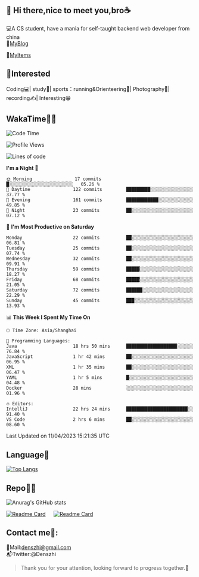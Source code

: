 👋 Hi there,nice to meet you,bro☕
---
💻A CS student, have a mania for self-taught backend web developer from china   
📌[MyBlog](https://github.com/HealUP/MyBlog)

📌[MyItems](https://healup.github.io/)

 <!-- waka-box start -->
 <!-- waka-box end -->
 
🧲**Interested**
--
Coding💻| study📖| sports：running&Orienteering🏃‍| Photography📸| recording✍️| Interesting😁

WakaTime👨‍💻
---
<!--START_SECTION:waka-->
![Code Time](http://img.shields.io/badge/Code%20Time-48%20hrs%2013%20mins-blue)

![Profile Views](http://img.shields.io/badge/Profile%20Views-30-blue)

![Lines of code](https://img.shields.io/badge/From%20Hello%20World%20I%27ve%20Written-149.6%20thousand%20lines%20of%20code-blue)

**I'm a Night 🦉** 

```text
🌞 Morning                17 commits          █░░░░░░░░░░░░░░░░░░░░░░░░   05.26 % 
🌆 Daytime                122 commits         █████████░░░░░░░░░░░░░░░░   37.77 % 
🌃 Evening                161 commits         ████████████░░░░░░░░░░░░░   49.85 % 
🌙 Night                  23 commits          ██░░░░░░░░░░░░░░░░░░░░░░░   07.12 % 
```
📅 **I'm Most Productive on Saturday** 

```text
Monday                   22 commits          ██░░░░░░░░░░░░░░░░░░░░░░░   06.81 % 
Tuesday                  25 commits          ██░░░░░░░░░░░░░░░░░░░░░░░   07.74 % 
Wednesday                32 commits          ██░░░░░░░░░░░░░░░░░░░░░░░   09.91 % 
Thursday                 59 commits          █████░░░░░░░░░░░░░░░░░░░░   18.27 % 
Friday                   68 commits          █████░░░░░░░░░░░░░░░░░░░░   21.05 % 
Saturday                 72 commits          ██████░░░░░░░░░░░░░░░░░░░   22.29 % 
Sunday                   45 commits          ███░░░░░░░░░░░░░░░░░░░░░░   13.93 % 
```


📊 **This Week I Spent My Time On** 

```text
🕑︎ Time Zone: Asia/Shanghai

💬 Programming Languages: 
Java                     18 hrs 50 mins      ███████████████████░░░░░░   76.84 % 
JavaScript               1 hr 42 mins        ██░░░░░░░░░░░░░░░░░░░░░░░   06.95 % 
XML                      1 hr 35 mins        ██░░░░░░░░░░░░░░░░░░░░░░░   06.47 % 
YAML                     1 hr 5 mins         █░░░░░░░░░░░░░░░░░░░░░░░░   04.48 % 
Docker                   28 mins             ░░░░░░░░░░░░░░░░░░░░░░░░░   01.96 % 

🔥 Editors: 
IntelliJ                 22 hrs 24 mins      ███████████████████████░░   91.40 % 
VS Code                  2 hrs 6 mins        ██░░░░░░░░░░░░░░░░░░░░░░░   08.60 % 
```


 Last Updated on 11/04/2023 15:21:35 UTC
<!--END_SECTION:waka-->

Language🚀
---
[![Top Langs](https://github-readme-stats.vercel.app/api/top-langs/?username=HealUP&layout=compact&hide_border=true)](https://github.com/HealUP)

Repo🧑‍💻
---
![Anurag's GitHub stats](https://github-readme-stats.vercel.app/api?username=HealUP&count_private=true&show_icons=true&theme=gruvbox&hide_border=true) 

[![Readme Card](https://github-readme-stats.vercel.app/api/pin/?username=HealUP&repo=InternetEy&theme=transparent)](https://github.com/HealUP/InternetEy) &emsp;
[![Readme Card](https://github-readme-stats.vercel.app/api/pin/?username=HealUP&repo=CampusExperience&theme=transparent)](https://github.com/HealUP/CampusExperience)


Contact me📱:
---
📮Mail:denszhi@gmail.com  
📬Twitter:@Denszhi  

> Thank you for your attention, looking forward to progress together.🎉
